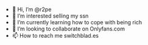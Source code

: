 - 👋 Hi, I’m @r2pe
- 👀 I’m interested selling my ssn
- 🌱 I’m currently learning how to cope with being rich 
- 💞️ I’m looking to collaborate on Onlyfans.com
- 📫 How to reach me switchblad.es

<!---
r2pe/r2pe is a ✨ special ✨ repository because its `meow (this file) appears on your GitHub profile.
You can click the Preview link to take a look at your changes.
--->
